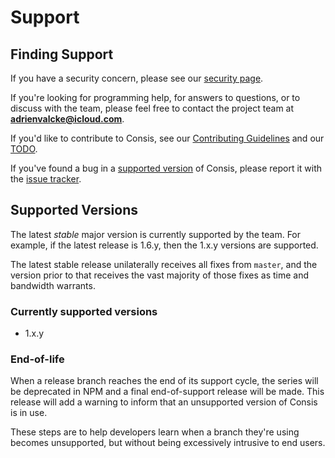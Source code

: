 # Support

## Finding Support
If you have a security concern,
please see our [security page](SECURITY.md).

If you're looking for programming help,
for answers to questions,
or to discuss with the team,
please feel free to contact the project team at **adrienvalcke@icloud.com**.

If you'd like to contribute to Consis,
see our [Contributing Guidelines](CONTRIBUTING.md)
and our [TODO](../TODO.md).

If you've found a bug in a [supported version](#supported-versions)
of Consis, please report it with the
[issue tracker](https://github.com/elysiumphase/consis/issues).

## Supported Versions
The latest *stable* major version is currently supported by the team.
For example, if the latest release is 1.6.y, then the 1.x.y versions are supported.

The latest stable release unilaterally receives all fixes from `master`,
and the version prior to that receives the vast majority of those fixes
as time and bandwidth warrants.

### Currently supported versions

- 1.x.y

### End-of-life
When a release branch reaches the end of its support cycle, the series
will be deprecated in NPM and a final end-of-support release will be
made. This release will add a warning to inform that an unsupported
version of Consis is in use.

These steps are to help developers learn when a branch they're
using becomes unsupported, but without being excessively intrusive
to end users.
